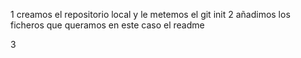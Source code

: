 1 creamos el repositorio local y le metemos el git init 
2 añadimos los ficheros que queramos en este caso el readme 

3 

